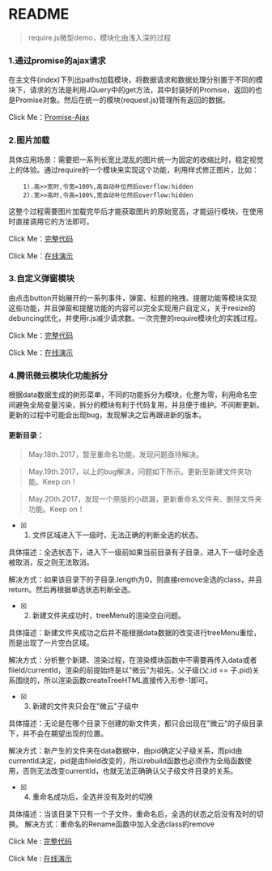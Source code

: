 ﻿# README

> require.js微型demo，模块化由浅入深的过程

### 1.通过promise的ajax请求
在主文件(index)下列出paths加载模块，将数据请求和数据处理分别置于不同的模块下，请求的方法是利用JQuery中的get方法，其中封装好的Promise，返回的也是Promise对象。然后在统一的模块(request.js)管理所有返回的数据。

Click Me：[Promise-Ajax](https://github.com/Corbusier/Tool-Instructions/tree/master/require.js/ajax(promise))

### 2.图片加载
具体应用场景：需要把一系列长宽比混乱的图片统一为固定的收缩比时，稳定视觉上的体验。通过require的一个模块来实现这个功能，利用样式修正图片，比如：
```
    1).高>>宽时,令宽=100%,高自动补位然后overflow:hidden
    2).宽>>高时,令高=100%,宽自动补位然后overflow:hidden
```
这整个过程需要图片加载完毕后才能获取图片的原始宽高，才能运行模块，在使用时直接调用它的方法即可。

Click Me：[完整代码](https://github.com/Corbusier/Tool-Instructions/tree/master/require.js/imgTest)

Click Me：[在线演示](https://corbusier.github.io/Tool-Instructions/require.js/imgTest/index.html)


### 3.自定义弹窗模块
由点击button开始展开的一系列事件，弹窗、标题的拖拽、提醒功能等模块实现这些功能，并且弹窗和提醒功能的内容可以完全实现用户自定义，关于resize的debuncing优化，并使用r.js减少请求数。一次完整的require模块化的实践过程。

Click Me：[完整代码](https://github.com/Corbusier/Tool-Instructions/tree/master/require.js/dialogTest)

Click Me：[在线演示](https://corbusier.github.io/Tool-Instructions/require.js/dialogTest/index.html)

### 4.腾讯微云模块化功能拆分
根据data数据生成的树形菜单，不同的功能拆分为模块，化整为零，利用命名空间避免全局变量污染，拆分的模块有利于代码复用，并且便于维护。不间断更新。更新的过程中可能会出现bug，发现解决之后再跟进新的版本。


#### 更新目录：
> May.18th.2017，暂至重命名功能，发现问题亟待解决。

> May.19th.2017，以上的bug解决，问题如下所示。更新至新建文件夹功能。Keep on！

> May.20th.2017，发现一个原版的小疏漏，更新重命名文件夹、删除文件夹功能。Keep on！

- [x] 1. 文件区域进入下一级时，无法正确的判断全选的状态。

具体描述：全选状态下，进入下一级前如果当前目录有子目录，进入下一级时全选被取消，反之则无法取消。

解决方式：如果该目录下的子目录.length为0，则直接remove全选的class，并且return。然后再根据单选状态判断全选。

- [x] 2. 新建文件夹成功时，treeMenu的渲染空白问题。

具体描述：新建文件夹成功之后并不能根据data数据的改变进行treeMenu重绘，而是出现了一片空白区域。

解决方式：分析整个新建、渲染过程，在渲染模块函数中不需要再传入data或者fileId/currentId，渲染的前提始终是以"微云"为祖先，父子级(父.id == 子.pid)关系围绕的，所以渲染函数createTreeHTML直接传入形参-1即可。

- [x] 3. 新建的文件夹只会在"微云"子级中

具体描述：无论是在哪个目录下创建的新文件夹，都只会出现在"微云"的子级目录下，并不会在期望出现的位置。

解决方式：新产生的文件夹在data数据中，由pid确定父子级关系，而pid由currentId决定，pid是由fileId改变的，所以rebuild函数也必须作为全局函数使用，否则无法改变currentId，也就无法正确确认父子级文件目录的关系。

- [x] 4. 重命名成功后，全选并没有及时的切换

具体描述：当该目录下只有一个子文件，重命名后，全选的状态之后没有及时的切换。
解决方式：重命名的Rename函数中加入全选class的remove

Click Me : [完整代码](https://github.com/Corbusier/Tool-Instructions/tree/master/require.js/Tencent-module%EF%BC%88%E4%B8%8D%E9%97%B4%E6%96%AD%E6%9B%B4%E6%96%B0%EF%BC%89)

Click Me : [在线演示](https://corbusier.github.io/Tool-Instructions/require.js/Tencent-module（不间断更新）/index.html)






